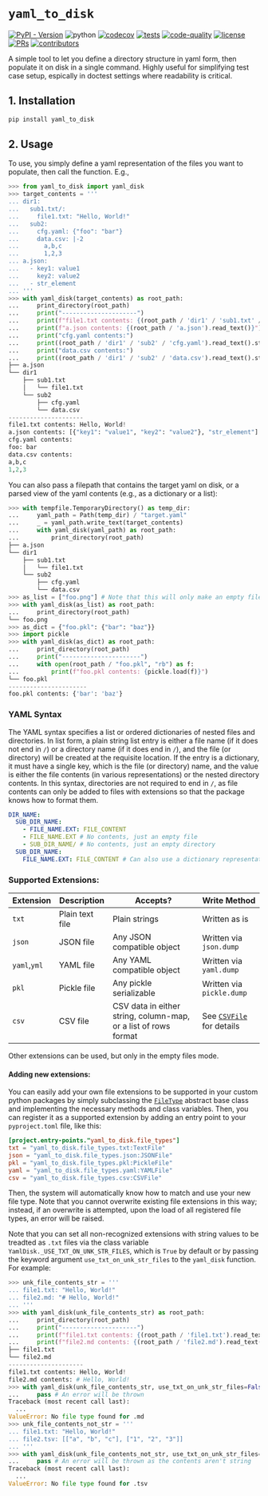 # `yaml_to_disk`

[![PyPI - Version](https://img.shields.io/pypi/v/yaml_to_disk)](https://pypi.org/project/yaml_to_disk/)
![python](https://img.shields.io/badge/-Python_3.12-blue?logo=python&logoColor=white)
[![codecov](https://codecov.io/gh/mmcdermott/yaml_to_disk/graph/badge.svg?token=5RORKQOZF9)](https://codecov.io/gh/mmcdermott/yaml_to_disk)
[![tests](https://github.com/mmcdermott/yaml_to_disk/actions/workflows/tests.yaml/badge.svg)](https://github.com/mmcdermott/yaml_to_disk/actions/workflows/tests.yaml)
[![code-quality](https://github.com/mmcdermott/yaml_to_disk/actions/workflows/code-quality-main.yaml/badge.svg)](https://github.com/mmcdermott/yaml_to_disk/actions/workflows/code-quality-main.yaml)
[![license](https://img.shields.io/badge/License-MIT-green.svg?labelColor=gray)](https://github.com/mmcdermott/yaml_to_disk#license)
[![PRs](https://img.shields.io/badge/PRs-welcome-brightgreen.svg)](https://github.com/mmcdermott/yaml_to_disk/pulls)
[![contributors](https://img.shields.io/github/contributors/mmcdermott/yaml_to_disk.svg)](https://github.com/mmcdermott/yaml_to_disk/graphs/contributors)

A simple tool to let you define a directory structure in yaml form, then populate it on disk in a single
command. Highly useful for simplifying test case setup, espically in doctest settings where readability is
critical.

## 1. Installation

```bash
pip install yaml_to_disk
```

## 2. Usage

To use, you simply define a yaml representation of the files you want to populate, then call the function.
E.g.,

```python
>>> from yaml_to_disk import yaml_disk
>>> target_contents = '''
... dir1:
...   sub1.txt/:
...     file1.txt: "Hello, World!"
...   sub2:
...     cfg.yaml: {"foo": "bar"}
...     data.csv: |-2
...       a,b,c
...       1,2,3
... a.json:
...   - key1: value1
...     key2: value2
...   - str_element
... '''
>>> with yaml_disk(target_contents) as root_path:
...     print_directory(root_path)
...     print("---------------------")
...     print(f"file1.txt contents: {(root_path / 'dir1' / 'sub1.txt' / 'file1.txt').read_text()}")
...     print(f"a.json contents: {(root_path / 'a.json').read_text()}")
...     print("cfg.yaml contents:")
...     print((root_path / 'dir1' / 'sub2' / 'cfg.yaml').read_text().strip())
...     print("data.csv contents:")
...     print((root_path / 'dir1' / 'sub2' / 'data.csv').read_text().strip())
├── a.json
└── dir1
    ├── sub1.txt
    │   └── file1.txt
    └── sub2
        ├── cfg.yaml
        └── data.csv
---------------------
file1.txt contents: Hello, World!
a.json contents: [{"key1": "value1", "key2": "value2"}, "str_element"]
cfg.yaml contents:
foo: bar
data.csv contents:
a,b,c
1,2,3

```

You can also pass a filepath that contains the target yaml on disk, or a parsed view of the yaml contents
(e.g., as a dictionary or a list):

```python
>>> with tempfile.TemporaryDirectory() as temp_dir:
...     yaml_path = Path(temp_dir) / "target.yaml"
...     _ = yaml_path.write_text(target_contents)
...     with yaml_disk(yaml_path) as root_path:
...         print_directory(root_path)
├── a.json
└── dir1
    ├── sub1.txt
    │   └── file1.txt
    └── sub2
        ├── cfg.yaml
        └── data.csv
>>> as_list = ["foo.png"] # Note that this will only make an empty file with this name
>>> with yaml_disk(as_list) as root_path:
...     print_directory(root_path)
└── foo.png
>>> as_dict = {"foo.pkl": {"bar": "baz"}}
>>> import pickle
>>> with yaml_disk(as_dict) as root_path:
...     print_directory(root_path)
...     print("----------------------")
...     with open(root_path / "foo.pkl", "rb") as f:
...         print(f"foo.pkl contents: {pickle.load(f)}")
└── foo.pkl
----------------------
foo.pkl contents: {'bar': 'baz'}

```

### YAML Syntax

The
YAML syntax specifies a list or ordered dictionaries of nested files and directories. In list form, a plain
string list entry is either a file name (if it does not end in `/`) or a directory name (if it does end in
`/`), and the file (or directory) will be created at the requisite location. If the entry is a dictionary, it
must have a single key, which is the file (or directory) name, and the value is either the file contents (in
various representations) or the nested directory contents. In this syntax, directories are not required to end
in `/`, as file contents can only be added to files with extensions so that the package knows how to format
them.

```yaml
DIR_NAME:
  SUB_DIR_NAME:
    - FILE_NAME.EXT: FILE_CONTENT
    - FILE_NAME.EXT # No contents, just an empty file
    - SUB_DIR_NAME/ # No contents, just an empty directory
  SUB_DIR_NAME:
    FILE_NAME.EXT: FILE_CONTENT # Can also use a dictionary representation rather than a list if suitable
```

### Supported Extensions:

| Extension    | Description     | Accepts?                                                        | Write Method                                       |
| ------------ | --------------- | --------------------------------------------------------------- | -------------------------------------------------- |
| `txt`        | Plain text file | Plain strings                                                   | Written as is                                      |
| `json`       | JSON file       | Any JSON compatible object                                      | Written via `json.dump`                            |
| `yaml`,`yml` | YAML file       | Any YAML compatible object                                      | Written via `yaml.dump`                            |
| `pkl`        | Pickle file     | Any pickle serializable                                         | Written via `pickle.dump`                          |
| `csv`        | CSV file        | CSV data in either string, column-map, or a list of rows format | See [`CSVFile`](src/file_types/csv.py) for details |

Other extensions can be used, but only in the empty files mode.

#### Adding new extensions:

You can easily add your own file extensions to be supported in your custom python packages by simply
subclassing the [`FileType`](src/file_types/base.py) abstract base class and implementing the necessary
methods and class variables. Then, you can register it as a supported extension by adding an entry point to
your `pyproject.toml` file, like this:

```toml
[project.entry-points."yaml_to_disk.file_types"]
txt = "yaml_to_disk.file_types.txt:TextFile"
json = "yaml_to_disk.file_types.json:JSONFile"
pkl = "yaml_to_disk.file_types.pkl:PickleFile"
yaml = "yaml_to_disk.file_types.yaml:YAMLFile"
csv = "yaml_to_disk.file_types.csv:CSVFile"
```

Then, the system will automatically know how to match and use your new file type. Note that you cannot
overwrite existing file extensions in this way; instead, if an overwrite is attempted, upon the load of all
registered file types, an error will be raised.

Note that you can set all non-recognized extensions with string values to be treadted as `.txt` files via the
class variable `YamlDisk._USE_TXT_ON_UNK_STR_FILES`, which is `True` by default or by passing the keyword
argument `use_txt_on_unk_str_files` to the `yaml_disk` function. For example:

```python
>>> unk_file_contents_str = '''
... file1.txt: "Hello, World!"
... file2.md: "# Hello, World!"
... '''
>>> with yaml_disk(unk_file_contents_str) as root_path:
...     print_directory(root_path)
...     print("---------------------")
...     print(f"file1.txt contents: {(root_path / 'file1.txt').read_text()}")
...     print(f"file2.md contents: {(root_path / 'file2.md').read_text()}")
├── file1.txt
└── file2.md
---------------------
file1.txt contents: Hello, World!
file2.md contents: # Hello, World!
>>> with yaml_disk(unk_file_contents_str, use_txt_on_unk_str_files=False) as root_path:
...     pass # An error will be thrown
Traceback (most recent call last):
  ...
ValueError: No file type found for .md
>>> unk_file_contents_not_str = '''
... file1.txt: "Hello, World!"
... file2.tsv: [["a", "b", "c"], ["1", "2", "3"]]
... '''
>>> with yaml_disk(unk_file_contents_not_str, use_txt_on_unk_str_files=True) as root_path:
...     pass # An error will be thrown as the contents aren't string
Traceback (most recent call last):
  ...
ValueError: No file type found for .tsv

```
